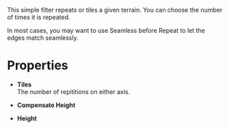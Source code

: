 


This simple filter repeats or tiles a given terrain. You can choose the number of times it is repeated.

In most cases, you may want to use Seamless before Repeat to let the edges match seamlessly.



# Properties

- **Tiles**  
  The number of repititions on either axis.
- **Compensate Height**  
  
- **Height**  
  



